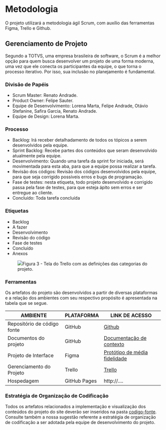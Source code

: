 
# Metodologia

O projeto utilizará a metodologia ágil Scrum, com auxílio das ferramentas Figma, Trello e Github.


## Gerenciamento de Projeto
Segundo a TOTVS, uma empresa brasileira de software, o Scrum é a melhor opção para quem busca desenvolver um projeto de uma forma moderna, uma vez que ele conecta os participantes da equipe, o que torna o processo iterativo. Por isso, sua inclusão no planejamento é fundamental. 

### Divisão de Papéis

- Scrum Master: Renato Andrade.
- Product Owner: Felipe Sauter.
- Equipe de Desenvolvimento: Lorena Marta, Felipe Andrade, Otávio Stefanine, Safira Garcia, Renato Andrade.
- Equipe de Design: Lorena Marta.


### Processo


- Backlog: Irá receber detalhadamento de todos os tópicos a serem desenvolvidos pela equipe.
- Sprint Backlog: Recebe partes dos conteúdos que seram desenvolvido atualmente pela equipe.
- Desenvolvimento: Quando uma tarefa da sprint for iniciada, será movimentada para esta aba, para que a equipe possa realizar a tarefa.
- Revisão dos códigos: Revisão dos códigos desenvolvidos pela equipe, para que seja corrigido possíveis erros e bugs de programação.
- Fase de testes: nesta etiqueta, todo projeto desenvolvido e corrigido passa pela fase de testes, para que esteja ápito sem erros e ser entregue ao cliente.
- Concluído: Toda tarefa concluída


### Etiquetas


<ul>
  <li>Backlog</li>
  <li>A fazer</li>
  <li>Desenvolvimento</li>
  <li>Revisão do código</li>
  <li>Fase de testes</li>
  <li>Concluído</li>
  <li>Anexos</li>
</ul>

<figure> 
  <img src="img/"
    <figcaption>Figura 3 - Tela do Trello com as definições das categorias do projeto.
</figure> 
 
### Ferramentas


Os artefatos do projeto são desenvolvidos a partir de diversas plataformas e a relação dos ambientes com seu respectivo propósito é apresentada na tabela que se segue.

| AMBIENTE                            | PLATAFORMA                         | LINK DE ACESSO                         |
|-------------------------------------|------------------------------------|----------------------------------------|
| Repositório de código fonte         | GitHub                             | [Github](https://github.com/ICEI-PUC-Minas-PMV-ADS/pmv-ads-2024-1-e1-proj-web-t3-equipe05-mercado-fornecedor/tree/main/codigo-fonte)  |
| Documentos do projeto               | GitHub                             | [Documentação de contexto](https://github.com/ICEI-PUC-Minas-PMV-ADS/pmv-ads-2024-1-e1-proj-web-t3-equipe05-mercado-fornecedor/tree/main/documentos)    |
| Projeto de Interface                | Figma                              | [Protótipo de média fidelidade](https://www.figma.com/file/9HEteggh2m8f35gVAdH2wF/MercadoDoFornecedor-LowFi?type=design&node-id=0%3A1&mode=design&t=4DSrD756aJzZ8KZK-1)                                 |
| Gerenciamento do Projeto            | Trello                             | [Trello](https://trello.com/invite/b/KYCpAzlH/ATTIaadcfd398153f7ed90860e1a0fd452082D2536D0/mercado-do-fornecedor)                           |
| Hospedagem                          | GitHub Pages                       | http://....                            |


### Estratégia de Organização de Codificação 

Todos os artefatos relacionados a implementação e visualização dos conteúdos do projeto do site deverão ser inseridos na pasta [codigo-fonte](http://https://github.com/ICEI-PUC-Minas-PMV-ADS/WebApplicationProject-Template-v2/tree/main/codigo-fonte). Consulte também a nossa sugestão referente a estratégia de organização de codificação a ser adotada pela equipe de desenvolvimento do projeto.
